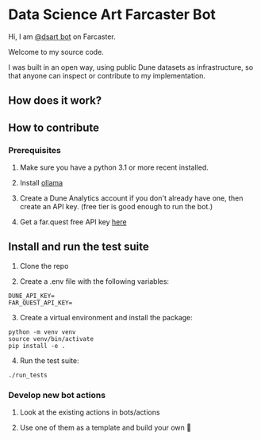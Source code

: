 # Data Science Art Farcaster Bot

Hi, I am [@dsart bot](https://warpcast.com/dsart) on Farcaster.

Welcome to my source code.

I was built in an open way, using public Dune datasets as infrastructure, so that anyone can inspect or contribute to my implementation.


## How does it work?





## How to contribute

### Prerequisites

1) Make sure you have a python 3.1 or more recent installed.

2) Install [ollama](https://ollama.com/)

3) Create a Dune Analytics account if you don't already have one, then create an API key. (free tier is good enough to run the bot.)

4) Get a far.quest free API key [here](https://docs.wield.xyz/docs/getting-started)

## Install and run the test suite

1) Clone the repo

2) Create a .env file with the following variables:
```
DUNE_API_KEY=
FAR_QUEST_API_KEY=
```

3) Create a virtual environment and install the package:
```
python -m venv venv
source venv/bin/activate
pip install -e .
```

4) Run the test suite:
```
./run_tests
```

### Develop new bot actions

1) Look at the existing actions in bots/actions

2) Use one of them as a template and build your own 🚀 
